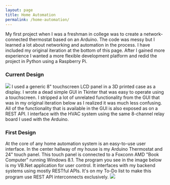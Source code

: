 ```yaml
---
layout: page
title: Home Automation
permalink: /home-automation/
---
```


My first project when I was a freshman in college was to create a network-connected thermostat based on an Arduino.  The code was messy but I learned a lot about networking and automation in the process.  I have included my original iteration at the bottom of this page.  After I gained more experience I wanted a more flexible development platform and redid the project in Python using a Raspberry Pi.  
<h3>Current Design</h3>
<img src="{{"/assets/img/rpi_thermostat_overview.png" | prepend: site.baseurl }}">
I used a generic 8" touchscreen LCD panel in a 3D printed case as a display.  I wrote a dead simple GUI in Tkinter that was easy to operate using a touchscreen.  I stripped a lot of unrelated functionality from the GUI that was in my original iteration below as I realized it was much less confusing.  All of the functionality that is available in the GUI is also exposed as on a REST API.  I interface with the HVAC system using the same 8-channel relay board I used with the Arduino.
<h3>First Design</h3>
At the core of any home automation system is an easy-to-use user interface.  In the center hallway of my house is my Arduino Thermostat and 24" touch panel.  This touch panel is connected to a Foxconn AMD "Book Computer" running Windows 8.1.  The program you see in the image below is my VB.Net application for user control.  It interfaces with my backend systems using mostly RESTful APIs.  It's on my To-Do list to make this program use REST API interconnects exclusively.
<img src="{{ "/assets/img/cera_diagram.png" | prepend: site.baseurl }}">